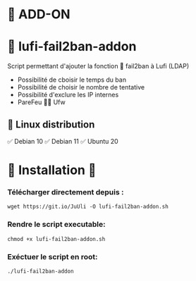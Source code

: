 # 🧩 ADD-ON

# 👒 lufi-fail2ban-addon
Script permettant d'ajouter la fonction 🚫 fail2ban à Lufi (LDAP)
- Possibilité de cboisir le temps du ban
- Possibilité de choisir le nombre de tentative
- Possibilité d'exclure les IP internes
- PareFeu 🧱🔥 Ufw

 
## 🐧 Linux distribution 
✅ Debian 10  ✅ Debian 11  ✅ Ubuntu 20


# 🏁 Installation 🏁

### Télécharger directement depuis :

`wget https://git.io/JuUli -O lufi-fail2ban-addon.sh`

### Rendre le script executable:

`chmod +x lufi-fail2ban-addon.sh`

### Exéctuer le script en root:

`./lufi-fail2ban-addon`

